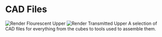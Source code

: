 # CAD Files
![Render Flourescent Upper](https://github.com/SiberFreak/Protocube/blob/master/Resources/Renders/Render_Flourescent_Upper.png)
![Render Transmitted Upper](https://github.com/Siber18/Protocube/assets/31034109/93e39498-945b-4948-9b09-6c4fe16ef102)
A selection of CAD files for everything from the cubes to tools used to assemble them.
